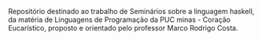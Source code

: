 Repositório destinado ao trabalho de Seminários sobre a linguagem haskell, da matéria de Linguagens de Programação da PUC minas - Coração Eucarístico, proposto e orientado pelo professor Marco Rodrigo Costa.